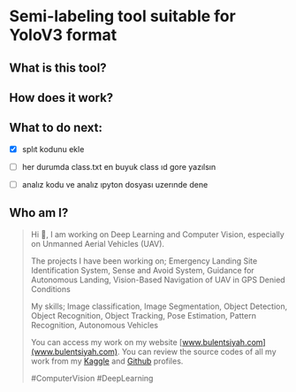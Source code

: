 # Semi-labeling tool suitable for YoloV3 format

## What is this tool?

## How does it work?

## What to do next:
- [x] splıt kodunu ekle
- [ ] her durumda class.txt en buyuk class ıd gore yazılsın
- [ ] analız kodu ve analız ıpyton dosyası uzerınde dene


## Who am I?
>Hi 👋,  I am working on Deep Learning and Computer Vision, especially on Unmanned Aerial Vehicles (UAV).
>
>The projects I have been working on; Emergency Landing Site Identification System, Sense and Avoid System, Guidance for Autonomous Landing, Vision-Based Navigation of UAV in GPS Denied Conditions
>
>My skills; Image classification, Image Segmentation, Object Detection, Object Recognition, Object Tracking, Pose Estimation, Pattern Recognition, Autonomous Vehicles
>
>You can access my work on my website  [www.bulentsiyah.com](www.bulentsiyah.com). You can review the source codes of all my work from my   [Kaggle](https://www.kaggle.com/bulentsiyah) and [Github](https://github.com/bulentsiyah?tab=repositories) profiles.
>
> #ComputerVision #DeepLearning

